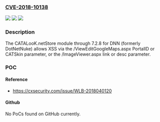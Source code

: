 ### [CVE-2018-10138](https://cve.mitre.org/cgi-bin/cvename.cgi?name=CVE-2018-10138)
![](https://img.shields.io/static/v1?label=Product&message=n%2Fa&color=blue)
![](https://img.shields.io/static/v1?label=Version&message=n%2Fa&color=blue)
![](https://img.shields.io/static/v1?label=Vulnerability&message=n%2Fa&color=brighgreen)

### Description

The CATALooK.netStore module through 7.2.8 for DNN (formerly DotNetNuke) allows XSS via the /ViewEditGoogleMaps.aspx PortalID or CATSkin parameter, or the /ImageViewer.aspx link or desc parameter.

### POC

#### Reference
- https://cxsecurity.com/issue/WLB-2018040120

#### Github
No PoCs found on GitHub currently.

